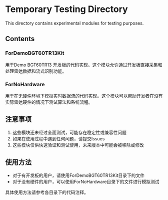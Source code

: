 # Temporary Testing Directory

This directory contains experimental modules for testing purposes.

## Contents

### ForDemoBGT60TR13Kit
用于Demo BGT60TR13 开发板的代码实现。这个模块允许通过开发板直接采集和处理雷达数据和流式识别功能。

### ForNoHardware
用于在无硬件环境下模拟实时数据流的代码实现。这个模块可以帮助开发者在没有实际雷达硬件的情况下测试算法和系统流程。

## 注意事项

1. 这些模块还未经过全面测试，可能存在稳定性或兼容性问题
2. 如果在使用过程中遇到任何问题，请提交Issues
3. 这些模块仅供快速验证和测试使用，未来版本中可能会被移除或修改


## 使用方法

- 对于有开发板的用户，请使用ForDemoBGT60TR13Kit目录下的文件
- 对于没有硬件的用户，可以使用ForNoHardware目录下的文件进行模拟测试

具体使用方法请参考各目录下的代码注释。 